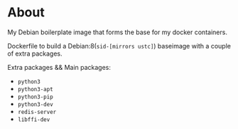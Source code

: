 # About
My Debian boilerplate image that forms the base for my docker containers.

Dockerfile to build a Debian:8(`sid-[mirrors ustc]`) baseimage with a couple of extra packages.

 Extra packages && Main packages:

- `python3`
- `python3-apt`
- `python3-pip`
- `python3-dev`
- `redis-server`
- `libffi-dev`
